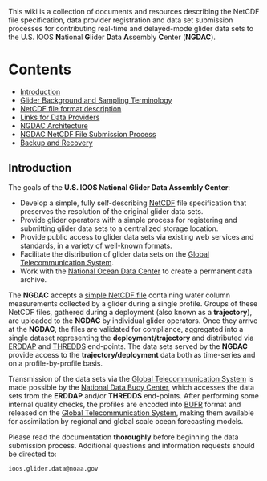 This wiki is a collection of documents and resources describing the NetCDF file specification, data provider registration and data set submission processes for contributing real-time and delayed-mode glider data sets to the U.S. IOOS <b>N</b>ational <b>G</b>lider <b>D</b>ata <b>A</b>ssembly <b>C</b>enter (__NGDAC__).

# Contents

+ [Introduction](#introduction)
+ [Glider Background and Sampling Terminology](https://github.com/kerfoot/ioosngdac/wiki/Glider-Background-and-Sampling-Terminology)
+ [NetCDF file format description](https://github.com/ioos/ioosngdac/wiki/NGDAC-NetCDF-File-Format-Version-2)
+ [Links for Data Providers](https://github.com/ioos/ioosngdac/wiki/Links-for-Data-Providers)
+ [NGDAC Architecture](https://github.com/kerfoot/ioosngdac/wiki/NGDAC-Architecture)
+ [NGDAC NetCDF File Submission Process](https://github.com/kerfoot/ioosngdac/wiki/NGDAC-NetCDF-File-Submission-Process)
+ [Backup and Recovery](https://github.com/ioos/ioosngdac/wiki/Data-Backup-Recovery)

## Introduction

The goals of the <b>U.S. IOOS National Glider Data Assembly Center</b>:

+ Develop a simple, fully self-describing [NetCDF](http://en.wikipedia.org/wiki/NetCDF) file specification that preserves the resolution of the original glider data sets.
+ Provide glider operators with a simple process for registering and submitting glider data sets to a centralized storage location.
+ Provide public access to glider data sets via existing web services and standards, in a variety of well-known formats.
+ Facilitate the distribution of glider data sets on the [Global Telecommunication System](http://www.wmo.int/pages/prog/www/TEM/GTS/index_en.html).
+ Work with the [National Ocean Data Center](http://www.nodc.noaa.gov/index.html) to create a permanent data archive.

The __NGDAC__ accepts a [simple NetCDF file](https://github.com/kerfoot/ioosngdac/wiki/NetCDF-File-Format-Description) containing water column measurements collected by a glider during a single profile.  Groups of these NetCDF files, gathered during a deployment (also known as a __trajectory__), are uploaded to the __NGDAC__ by individual glider operators.  Once they arrive at the __NGDAC__, the files are validated for compliance, aggregated into a single dataset representing the __deployment/trajectory__ and distributed via [ERDDAP](http://coastwatch.pfeg.noaa.gov/erddap/information.html) and [THREDDS](http://www.unidata.ucar.edu/software/thredds/current/tds/TDS.html) end-points.  The data sets served by the __NGDAC__ provide access to the __trajectory/deployment__ data both as time-series and on a profile-by-profile basis.

Transmission of the data sets via the [Global Telecommunication System](http://www.wmo.int/pages/prog/www/TEM/GTS/index_en.html) is made possible by the [National Data Buoy Center](http://www.ndbc.noaa.gov/), which accesses the data sets from the __ERDDAP__ and/or __THREDDS__ end-points. After performing some internal quality checks, the profiles are encoded into [BUFR](http://en.wikipedia.org/wiki/BUFR) format and released on the [Global Telecommunication System](http://www.wmo.int/pages/prog/www/TEM/GTS/index_en.html), making them available for assimilation by regional and global scale ocean forecasting models.

Please read the documentation <b>thoroughly</b> before beginning the data submission process.  Additional questions and information requests should be directed to:

    ioos.glider.data@noaa.gov

